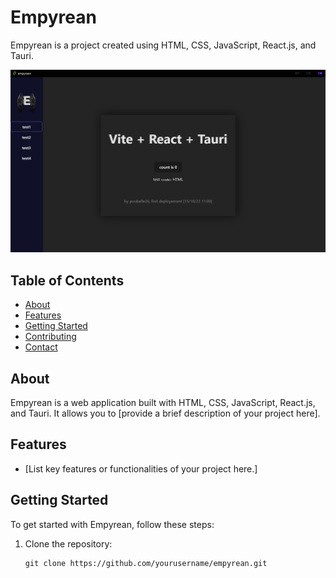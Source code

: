 # Empyrean

Empyrean is a project created using HTML, CSS, JavaScript, React.js, and Tauri.

![Empyrean Screenshot](src\assets\example\screenshot.png)

## Table of Contents

- [About](#about)
- [Features](#features)
- [Getting Started](#getting-started)
- [Contributing](#contributing)
- [Contact](#contact)

## About

Empyrean is a web application built with HTML, CSS, JavaScript, React.js, and Tauri. It allows you to [provide a brief description of your project here].

## Features

- [List key features or functionalities of your project here.]

## Getting Started

To get started with Empyrean, follow these steps:

1. Clone the repository:

   ```shell
   git clone https://github.com/yourusername/empyrean.git
